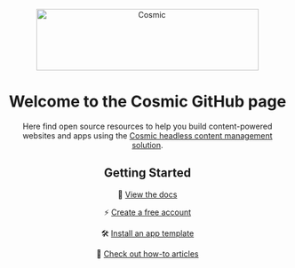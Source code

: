 <p align="center">
  <a href="https://www.cosmicjs.com"><img src="https://cdn.cosmicjs.com/3cf62ab0-8e13-11ea-9b8f-cd0254a8c979-cosmic-dark.svg" alt="Cosmic" width="400" height="111"></a>
</p>

<h1 align="center">Welcome to the Cosmic GitHub page</h1>

<p align="center">
Here find open source resources to help you build content-powered websites and apps using the <a href="https://www.cosmicjs.com?utm_source=github-page">Cosmic headless content management solution</a>.
</p>


<h2 align="center">Getting Started</h2>

<p align="center">
📖 <a href="https://docs.cosmicjs.com">View the docs</a>
</p>
<p align="center">
⚡ <a href="https://www.cosmicjs.com/signup">Create a free account</a>
</p>
<p align="center">
🛠️  <a href="https://www.cosmicjs.com/apps">Install an app template</a>
</p>
<p align="center">
📝  <a href="https://www.cosmicjs.com/articles">Check out how-to articles</a>
 </p>
